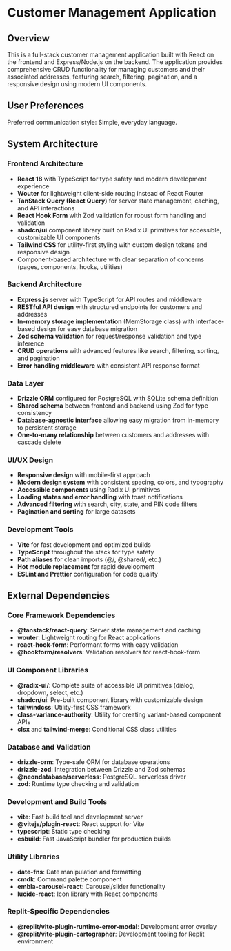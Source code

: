 # Customer Management Application

## Overview

This is a full-stack customer management application built with React on the frontend and Express/Node.js on the backend. The application provides comprehensive CRUD functionality for managing customers and their associated addresses, featuring search, filtering, pagination, and a responsive design using modern UI components.

## User Preferences

Preferred communication style: Simple, everyday language.

## System Architecture

### Frontend Architecture
- **React 18** with TypeScript for type safety and modern development experience
- **Wouter** for lightweight client-side routing instead of React Router
- **TanStack Query (React Query)** for server state management, caching, and API interactions
- **React Hook Form** with Zod validation for robust form handling and validation
- **shadcn/ui** component library built on Radix UI primitives for accessible, customizable UI components
- **Tailwind CSS** for utility-first styling with custom design tokens and responsive design
- Component-based architecture with clear separation of concerns (pages, components, hooks, utilities)

### Backend Architecture
- **Express.js** server with TypeScript for API routes and middleware
- **RESTful API design** with structured endpoints for customers and addresses
- **In-memory storage implementation** (MemStorage class) with interface-based design for easy database migration
- **Zod schema validation** for request/response validation and type inference
- **CRUD operations** with advanced features like search, filtering, sorting, and pagination
- **Error handling middleware** with consistent API response format

### Data Layer
- **Drizzle ORM** configured for PostgreSQL with SQLite schema definition
- **Shared schema** between frontend and backend using Zod for type consistency
- **Database-agnostic interface** allowing easy migration from in-memory to persistent storage
- **One-to-many relationship** between customers and addresses with cascade delete

### UI/UX Design
- **Responsive design** with mobile-first approach
- **Modern design system** with consistent spacing, colors, and typography
- **Accessible components** using Radix UI primitives
- **Loading states and error handling** with toast notifications
- **Advanced filtering** with search, city, state, and PIN code filters
- **Pagination and sorting** for large datasets

### Development Tools
- **Vite** for fast development and optimized builds
- **TypeScript** throughout the stack for type safety
- **Path aliases** for clean imports (@/, @shared/, etc.)
- **Hot module replacement** for rapid development
- **ESLint and Prettier** configuration for code quality

## External Dependencies

### Core Framework Dependencies
- **@tanstack/react-query**: Server state management and caching
- **wouter**: Lightweight routing for React applications
- **react-hook-form**: Performant forms with easy validation
- **@hookform/resolvers**: Validation resolvers for react-hook-form

### UI Component Libraries
- **@radix-ui/**: Complete suite of accessible UI primitives (dialog, dropdown, select, etc.)
- **shadcn/ui**: Pre-built component library with customizable design
- **tailwindcss**: Utility-first CSS framework
- **class-variance-authority**: Utility for creating variant-based component APIs
- **clsx** and **tailwind-merge**: Conditional CSS class utilities

### Database and Validation
- **drizzle-orm**: Type-safe ORM for database operations
- **drizzle-zod**: Integration between Drizzle and Zod schemas
- **@neondatabase/serverless**: PostgreSQL serverless driver
- **zod**: Runtime type checking and validation

### Development and Build Tools
- **vite**: Fast build tool and development server
- **@vitejs/plugin-react**: React support for Vite
- **typescript**: Static type checking
- **esbuild**: Fast JavaScript bundler for production builds

### Utility Libraries
- **date-fns**: Date manipulation and formatting
- **cmdk**: Command palette component
- **embla-carousel-react**: Carousel/slider functionality
- **lucide-react**: Icon library with React components

### Replit-Specific Dependencies
- **@replit/vite-plugin-runtime-error-modal**: Development error overlay
- **@replit/vite-plugin-cartographer**: Development tooling for Replit environment